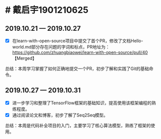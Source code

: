 # # 戴启宇1901210625
## 2019.10.21 — 2019.10.27
 - [x] 在learn-with-open-source项目中提交了首个PR，修改了文档Hello-world.md部分存在问题的字词和标点，PR地址为：https://github.com/zhuangbiaowei/learn-with-open-source/pull/40  【Merged】
 
总结：本周学习掌握了如何正确地提交一个PR，初步了解和实践了Git的基础命令。 

## 2019.10.27 — 2019.10.31
 - [x] 进一步学习和整理了TensorFlow框架的基础知识，提高使用该框架编程的熟练程度。
 - [x] 通过阅读论文和博客，初步了解了Seq2Seq模型。

总结：本周是代码补全项目的入门，主要学习了核心算法模型，熟练了框架的使用。
